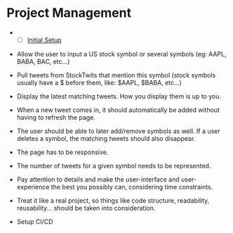 # Project Management

* - [ ] [Initial Setup](./epics/initial-setup.md)

* Allow the user to input a US stock symbol or several symbols (eg: AAPL, BABA, BAC, etc...)

* Pull tweets from StockTwits that mention this symbol (stock symbols usually have a $ before them, like: $AAPL, $BABA, etc...)

* Display the latest matching tweets. How you display them is up to you.

* When a new tweet comes in, it should automatically be added without having to refresh
the page.

* The user should be able to later add/remove symbols as well. If a user deletes a symbol,
the matching tweets should also disappear.

* The page has to be responsive.

* The number of tweets for a given symbol needs to be represented.

* Pay attention to details and make the user-interface and user-experience the best you
possibly can, considering time constraints.

* Treat it like a real project, so things like code structure, readability, reusability... should
be taken into consideration.

* Setup CI/CD
